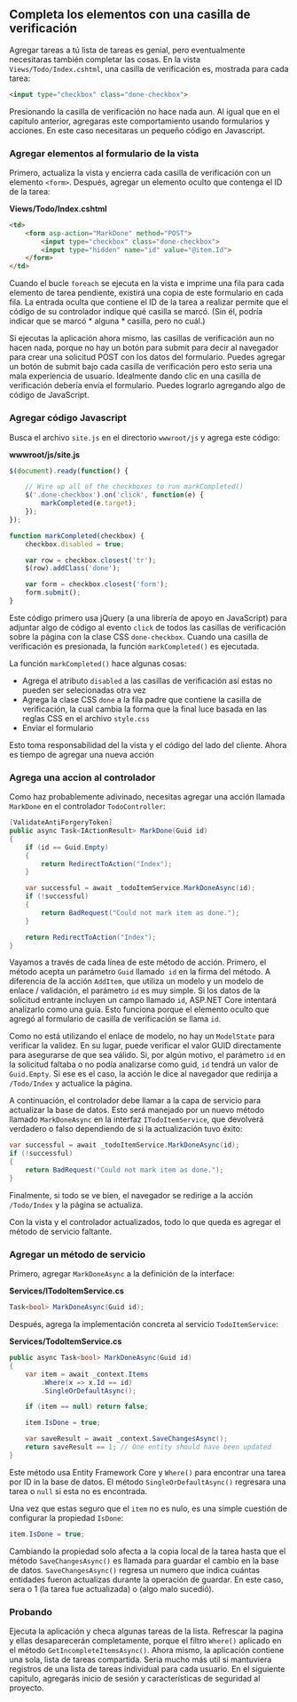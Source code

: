 ## Completa los elementos con una casilla de verificación

Agregar tareas a tú lista de tareas es genial, pero eventualmente necesitaras también completar las cosas. En la vista `Views/Todo/Index.cshtml`, una casilla de verificación es, mostrada para cada tarea:

```html
<input type="checkbox" class="done-checkbox">
```

Presionando la casilla de verificación no hace nada aun. Al igual que en el capitulo anterior, agregaras este comportamiento usando formularios y acciones. En este caso necesitaras un pequeño código en Javascript.


### Agregar elementos al formulario de la vista

Primero, actualiza la vista y encierra cada casilla de verificación con un elemento `<form>`. Después, agregar un elemento oculto que contenga el ID de la tarea:

**Views/Todo/Index.cshtml**

```html
<td>
    <form asp-action="MarkDone" method="POST">
        <input type="checkbox" class="done-checkbox">
        <input type="hidden" name="id" value="@item.Id">
    </form>
</td>
```

Cuando el bucle `foreach` se ejecuta en la vista e imprime una fila para cada elemento de tarea pendiente, existirá una copia de este formulario en cada fila. La entrada oculta que contiene el ID de la tarea a realizar permite que el código de su controlador indique qué casilla se marcó. (Sin él, podría indicar que se marcó * alguna * casilla, pero no cuál.)

Si ejecutas la aplicación ahora mismo, las casillas de verificación aun no hacen nada, porque no hay un botón para submit para decir al navegador para crear una solicitud POST con los datos del formulario. Puedes agregar un botón de submit bajo cada casilla de verificación pero esto seria una mala experiencia de usuario. Idealmente dando clic en una casilla de verificación debería envía el formulario. Puedes lograrlo agregando algo de código de JavaScript.


### Agregar código Javascript

Busca el archivo `site.js` en el directorio `wwwroot/js` y agrega este código: 

**wwwroot/js/site.js**

```javascript
$(document).ready(function() {

    // Wire up all of the checkboxes to run markCompleted()
    $('.done-checkbox').on('click', function(e) {
        markCompleted(e.target);
    });
});

function markCompleted(checkbox) {
    checkbox.disabled = true;

    var row = checkbox.closest('tr');
    $(row).addClass('done');

    var form = checkbox.closest('form');
    form.submit();
}
```

Este código primero usa jQuery (a una librería de apoyo en JavaScript) para adjuntar algo de código al evento `click` de todos las casillas de verificación sobre la página con la clase CSS `done-checkbox`. Cuando una casilla de verificación es presionada, la función `markCompleted()` es ejecutada.

La función `markCompleted()` hace algunas cosas:
* Agrega el atributo `disabled` a las casillas de verificación así estas no pueden ser selecionadas otra vez
* Agrega la clase CSS `done` a la fila padre que contiene la casilla de verificación, la cual cambia la forma que la final luce basada en las reglas CSS en el archivo `style.css`
* Enviar el formulario

Esto toma responsabilidad del la vista y el código del lado del cliente. Ahora es tiempo de agregar una nueva acción

### Agrega una accion al controlador

Como haz probablemente adivinado, necesitas agregar una acción llamada `MarkDone` en el controlador `TodoController`:

```csharp
[ValidateAntiForgeryToken]
public async Task<IActionResult> MarkDone(Guid id)
{
    if (id == Guid.Empty)
    {
        return RedirectToAction("Index");
    }

    var successful = await _todoItemService.MarkDoneAsync(id);
    if (!successful)
    {
        return BadRequest("Could not mark item as done.");
    }

    return RedirectToAction("Index");
}
```

Vayamos a través de cada línea de este método de acción. Primero, el método acepta un parámetro `Guid` llamado` id` en la firma del método. A diferencia de la acción `AddItem`, que utiliza un modelo y un modelo de enlace / validación, el parámetro `id` es muy simple. Si los datos de la solicitud entrante incluyen un campo llamado `id`, ASP.NET Core intentará analizarlo como una guía. Esto funciona porque el elemento oculto que agregó al formulario de casilla de verificación se llama `id`.

Como no está utilizando el enlace de modelo, no hay un `ModelState` para verificar la validez. En su lugar, puede verificar el valor GUID directamente para asegurarse de que sea válido. Si, por algún motivo, el parámetro `id` en la solicitud faltaba o no podía analizarse como guid, `id` tendrá un valor de `Guid.Empty`. Si ese es el caso, la acción le dice al navegador que redirija a `/Todo/Index` y actualice la página.


A continuación, el controlador debe llamar a la capa de servicio para actualizar la base de datos. Esto será manejado por un nuevo método llamado `MarkDoneAsync` en la interfaz `ITodoItemService`, que devolverá verdadero o falso dependiendo de si la actualización tuvo éxito:

```csharp
var successful = await _todoItemService.MarkDoneAsync(id);
if (!successful)
{
    return BadRequest("Could not mark item as done.");
}
```

Finalmente, si todo se ve bien, el navegador se redirige a la acción `/Todo/Index` y la página se actualiza.

Con la vista y el controlador actualizados, todo lo que queda es agregar el método de servicio faltante.

### Agregar un método de servicio

Primero, agregar `MarkDoneAsync` a la definición de la interface:

**Services/ITodoItemService.cs**

```csharp
Task<bool> MarkDoneAsync(Guid id);
```

Después, agrega la implementación concreta al servicio `TodoItemService`: 

**Services/TodoItemService.cs**

```csharp
public async Task<bool> MarkDoneAsync(Guid id)
{
    var item = await _context.Items
        .Where(x => x.Id == id)
        .SingleOrDefaultAsync();

    if (item == null) return false;

    item.IsDone = true;

    var saveResult = await _context.SaveChangesAsync();
    return saveResult == 1; // One entity should have been updated
}
```

Este método usa Entity Framework Core y `Where()` para encontrar una tarea por ID in la base de datos. El método `SingleOrDefaultAsync()` regresara una tarea o `null` si esta no es encontrada.

Una vez que estas seguro que el `item` no es nulo, es una simple cuestión de configurar la propiedad `IsDone`:

```csharp
item.IsDone = true;
```

Cambiando la propiedad solo afecta a la copia local de la tarea hasta que el método `SaveChangesAsync()` es llamada para guardar el cambio en la base de datos. `SaveChangesAsync()` regresa un numero que indica cuántas entidades fueron actualizas durante la operación de guardar. En este caso, sera o 1 (la tarea fue actualizada) o (algo malo sucedió).

### Probando

Ejecuta la aplicación y checa algunas tareas de la lista. Refrescar la pagina y ellas desaparecerán completamente, porque el filtro `Where()` aplicado en el método `GetIncompleteItemsAsync()`.
Ahora mismo, la aplicación contiene una sola, lista de tareas compartida. Seria mucho más util si mantuviera registros de una lista de tareas individual para cada usuario. En el siguiente capitulo, agregarás inicio de sesión y características de seguridad al proyecto.